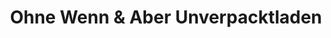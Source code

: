 ---
title: "Ohne Wenn & Aber Unverpacktladen"
url: /wuppertal/ohne-wenn-und-aber-unverpacktladen/
shop: Lebensmittel
---
